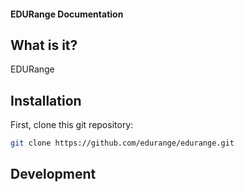 #### EDURange Documentation
## What is it?

EDURange


## Installation
First, clone this git repository:
```bash
git clone https://github.com/edurange/edurange.git
```

## Development



